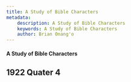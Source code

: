 ```yaml
---
title: A Study of Bible Characters
metadata:
    description: A Study of Bible Characters
    keywords: A Study of Bible Characters
    author: Brian Onang'o
---
```


#### A Study of Bible Characters

## 1922 Quater 4
